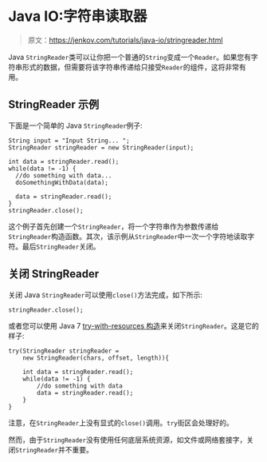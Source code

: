 # Java IO:字符串读取器

> 原文：<https://jenkov.com/tutorials/java-io/stringreader.html>

Java `StringReader`类可以让你把一个普通的`String`变成一个`Reader`。如果您有字符串形式的数据，但需要将该字符串传递给只接受`Reader`的组件，这将非常有用。

## StringReader 示例

下面是一个简单的 Java `StringReader`例子:

```
String input = "Input String... ";
StringReader stringReader = new StringReader(input);

int data = stringReader.read();
while(data != -1) {
  //do something with data...
  doSomethingWithData(data);

  data = stringReader.read();
}
stringReader.close();

```

这个例子首先创建一个`StringReader`，将一个字符串作为参数传递给`StringReader`构造函数。其次，该示例从`StringReader`中一次一个字符地读取字符。最后`StringReader`关闭。

## 关闭 StringReader

关闭 Java `StringReader`可以使用`close()`方法完成，如下所示:

```
stringReader.close();

```

或者您可以使用 Java 7 [try-with-resources 构造](/java-exception-handling/try-with-resources.html)来关闭`StringReader`。这是它的样子:

```
try(StringReader stringReader =
    new StringReader(chars, offset, length)){

    int data = stringReader.read();
    while(data != -1) {
        //do something with data
        data = stringReader.read();
    }
}

```

注意，在`StringReader`上没有显式的`close()`调用。`try`街区会处理好的。

然而，由于`StringReader`没有使用任何底层系统资源，如文件或网络套接字，关闭`StringReader`并不重要。